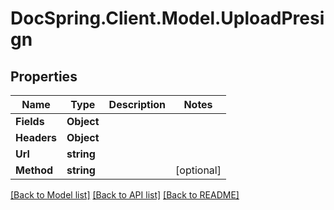 # DocSpring.Client.Model.UploadPresign

## Properties

Name | Type | Description | Notes
------------ | ------------- | ------------- | -------------
**Fields** | **Object** |  | 
**Headers** | **Object** |  | 
**Url** | **string** |  | 
**Method** | **string** |  | [optional] 

[[Back to Model list]](../README.md#documentation-for-models) [[Back to API list]](../README.md#documentation-for-api-endpoints) [[Back to README]](../README.md)

